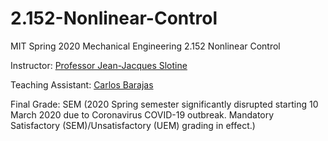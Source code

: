 # 2.152-Nonlinear-Control

MIT Spring 2020 Mechanical Engineering 2.152 Nonlinear Control

Instructor: [Professor Jean-Jacques Slotine](http://web.mit.edu/nsl/www/)

Teaching Assistant: [Carlos Barajas](https://stuff.mit.edu/people/carlobar/www/)

Final Grade: SEM (2020 Spring semester significantly disrupted starting 10 March 2020 due to Coronavirus COVID-19 outbreak. Mandatory
Satisfactory (SEM)/Unsatisfactory (UEM) grading in effect.)
